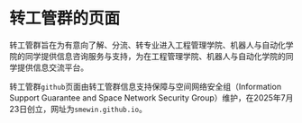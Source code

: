 # 转工管群的页面

转工管群旨在为有意向了解、分流、转专业进入工程管理学院、机器人与自动化学院的同学提供信息咨询服务与支持，为在工程管理学院、机器人与自动化学院的同学提供信息交流平台。

转工管群`github`页面由转工管群信息支持保障与空间网络安全组（Information Support Guarantee and Space Network Security Group）维护，在2025年7月23日创立，网址为`smewin.github.io`。
